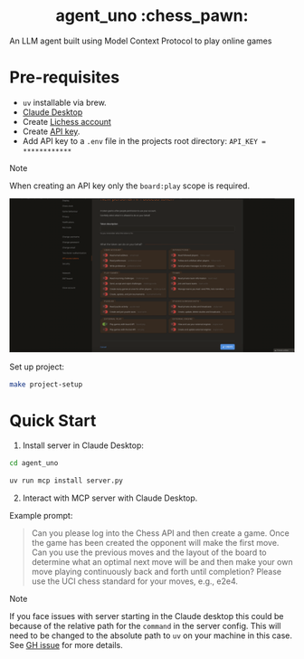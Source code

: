 <h1 align="center">
    agent_uno :chess_pawn:
</h1>

An LLM agent built using Model Context Protocol to play online games

# Pre-requisites

- `uv` installable via brew.
- [Claude Desktop](https://claude.ai/download)
- Create [Lichess account](https://lichess.org/signup)
- Create [API key](https://lichess.org/account/oauth/token).
- Add API key to a `.env` file in the projects root directory: `API_KEY = ************`
> [!NOTE]
> When creating an API key only the `board:play` scope is required.
>
> ![create-api-key.png](docs/imgs/create-api-key.png)

Set up project:

```bash
make project-setup
```

# Quick Start

1. Install server in Claude Desktop:

```bash
cd agent_uno
```

```bash
uv run mcp install server.py
```

2. Interact with MCP server with Claude Desktop.

Example prompt:
> Can you please log into the Chess API and then create a game. Once the game has been created the opponent will make the first move. Can you use the previous moves and the layout of the board to determine what an optimal next move will be and then make your own move playing continuously back and forth until completion? Please use the UCI chess standard for your moves, e.g., e2e4.

> [!NOTE]
> If you face issues with server starting in the Claude desktop this could be because of the relative path for the `command` in the server config. This will need to be changed to the absolute path to `uv` on your machine in this case. See [GH issue](https://github.com/cline/cline/issues/1160) for more details.

